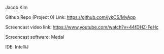 Jacob Kim

Github Repo (Project 0) Link: https://github.com/jykCS/MyApp

Screencast video link: https://www.youtube.com/watch?v=44fDHZ-FeHc

Screencast software: Medal

IDE: IntelliJ
